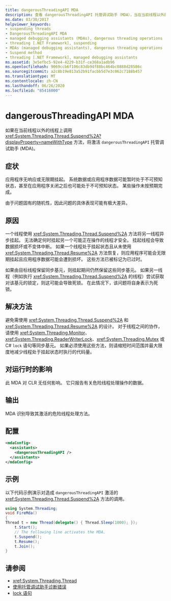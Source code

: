 ```yaml
---
title: dangerousThreadingAPI MDA
description: 查看 dangerousThreadingAPI 托管调试助手（MDA），当在当前线程以外的线程上调用 "挂起" 时，它将被激活。
ms.date: 03/30/2017
helpviewer_keywords:
- suspending threads
- DangerousThreadingAPI MDA
- managed debugging assistants (MDAs), dangerous threading operations
- threading [.NET Framework], suspending
- MDAs (managed debugging assistants), dangerous threading operations
- Suspend method
- threading [.NET Framework], managed debugging assistants
ms.assetid: 3e5efbc5-92e4-4229-b31f-ce368a1adb96
ms.openlocfilehash: 9069ccb6f106c83db94f88bc464bc0888d28586c
ms.sourcegitcommit: a2c8b19e813a52b91facbb5d7e3c062c7188b457
ms.translationtype: MT
ms.contentlocale: zh-CN
ms.lasthandoff: 06/26/2020
ms.locfileid: "85416000"
---
```

# <a name="dangerousthreadingapi-mda"></a>dangerousThreadingAPI MDA
如果在当前线程以外的线程上调用 <xref:System.Threading.Thread.Suspend%2A?displayProperty=nameWithType> 方法，将激活 `dangerousThreadingAPI` 托管调试助手 (MDA)。  
  
## <a name="symptoms"></a>症状  
 应用程序无响应或无限期挂起。 系统数据或应用程序数据可能暂时处于不可预知状态，甚至在应用程序关闭之后也可能处于不可预知状态。 某些操作未按预期完成。  
  
 由于问题固有的随机性，因此问题的具体表现可能有极大差异。  
  
## <a name="cause"></a>原因  
 一个线程使用 <xref:System.Threading.Thread.Suspend%2A> 方法将另一线程异步挂起。 无法确定何时挂起另一个可能正在操作的线程才安全。 挂起线程会导致数据损坏或不变体中断。 如果一个线程处于挂起状态且从未使用 <xref:System.Threading.Thread.Resume%2A> 方法恢复，则应用程序可能会无限期挂起且应用程序数据可能会遭到损坏。 这些方法已被标记为已过时。  
  
 如果由目标线程保留同步基元，则挂起期间仍然保留这些同步基元。 如果另一线程（例如执行 <xref:System.Threading.Thread.Suspend%2A> 的线程）尝试获取对该基元的锁定，则这可能会导致死锁。 在此情况下，该问题将自身表示为死锁。  
  
## <a name="resolution"></a>解决方法  
 避免需使用 <xref:System.Threading.Thread.Suspend%2A> 和 <xref:System.Threading.Thread.Resume%2A> 的设计。 对于线程之间的协作，请使用 <xref:System.Threading.Monitor>、<xref:System.Threading.ReaderWriterLock>、<xref:System.Threading.Mutex> 或 C# `lock` 语句等同步基元。 如果必须使用这些方法，则请缩短时间范围并最大限度地减少线程处于挂起状态时执行的代码量。  
  
## <a name="effect-on-the-runtime"></a>对运行时的影响  
 此 MDA 对 CLR 无任何影响。 它只报告有关危险线程处理操作的数据。  
  
## <a name="output"></a>输出  
 MDA 识别导致其激活的危险线程处理方法。  
  
## <a name="configuration"></a>配置  
  
```xml  
<mdaConfig>  
  <assistants>  
    <dangerousThreadingAPI />  
  </assistants>  
</mdaConfig>  
```  
  
## <a name="example"></a>示例  
 以下代码示例演示对造成 `dangerousThreadingAPI` 激活的 <xref:System.Threading.Thread.Suspend%2A> 方法的调用。  
  
```csharp
using System.Threading;  
void FireMda()  
{  
Thread t = new Thread(delegate() { Thread.Sleep(1000); });  
    t.Start();  
    // The following line activates the MDA.  
    t.Suspend();
    t.Resume();  
    t.Join();  
}  
```  
  
## <a name="see-also"></a>请参阅

- <xref:System.Threading.Thread>
- [使用托管调试助手诊断错误](diagnosing-errors-with-managed-debugging-assistants.md)
- [lock 语句](../../csharp/language-reference/keywords/lock-statement.md)
